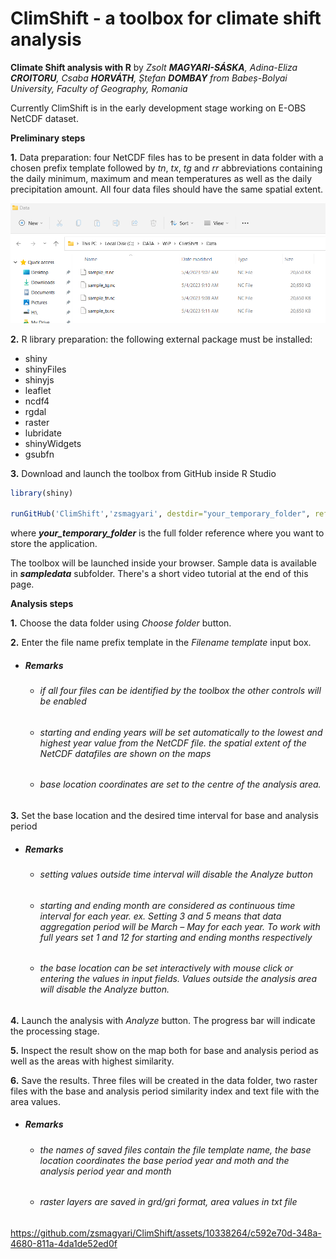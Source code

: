 # ClimShift - a toolbox for climate shift analysis
**Climate Shift analysis with R**  by *Zsolt **MAGYARI-SÁSKA**,  Adina-Eliza **CROITORU**, Csaba **HORVÁTH**, Ștefan **DOMBAY** from Babeș-Bolyai University, Faculty of Geography, Romania*  

Currently ClimShift is in the early development stage working on E-OBS NetCDF dataset. 
 
**Preliminary steps**

    
  **1.** Data preparation: four NetCDF files has to be present in data folder with a chosen prefix template followed by *tn*, *tx*, *tg* and *rr* abbreviations containing the daily minimum, maximum and mean temperatures as well as the daily precipitation amount. All four data files should have the same spatial extent.
  
  ![alt text](https://github.com/zsmagyari/ClimShift/blob/main/datafiles.png?raw=true)
  
  **2.** R library preparation: the following external package must be installed:  
  
  - shiny            
  - shinyFiles     
  - shinyjs       
  - leaflet          
  - ncdf4         
  - rgdal        
  - raster      
  - lubridate  
  - shinyWidgets
  - gsubfn

  **3.** Download and launch the toolbox from GitHub inside R Studio

```R
library(shiny)

runGitHub('ClimShift','zsmagyari', destdir="your_temporary_folder", ref="main")
```
where ***your_temporary_folder*** is the full folder reference where you want to store the application.

The toolbox will be launched inside your browser. Sample data is available in ***sampledata*** subfolder. There's a short video tutorial at the end of this page.


**Analysis steps**

  **1.** Choose the data folder using *Choose folder* button. 
  
  **2.** Enter the file name prefix template in the *Filename template* input box.  
  
   - ##### Remarks   
        - ###### if all four files can be identified by the toolbox the other controls will be enabled
        - ###### starting and ending years will be set automatically to the lowest and highest year value from the NetCDF file. the spatial extent of the NetCDF datafiles are shown on the maps
        - ###### base location coordinates are set to the centre of the analysis area.
 **3.** Set the base location and the desired time interval for base and analysis period  
 
   - ##### Remarks  
        - ###### setting values outside time interval will disable the Analyze button
        - ###### starting and ending month are considered as continuous time interval for each year. ex. Setting 3 and 5 means that data aggregation period will be March – May for each year. To work with full years set 1 and 12 for starting and ending months respectively
        - ###### the base location can be set interactively with mouse click or entering the values in input fields. Values outside the analysis area will disable the Analyze button. 

**4.** Launch the analysis with *Analyze* button. The progress bar will indicate the processing stage.

**5.** Inspect the result show on the map both for base and analysis period as well as the areas with highest similarity.

**6.** Save the results. Three files will be created in the data folder, two raster files with the base and analysis period similarity index and text file with the area values.

   - ##### Remarks   
     
     - ###### the names of saved files contain the file template name, the base location coordinates the base period year and moth and the analysis period year and month  
     - ###### raster layers are saved in *grd/gri* format, area values in txt file


https://github.com/zsmagyari/ClimShift/assets/10338264/c592e70d-348a-4680-811a-4da1de52ed0f




